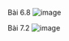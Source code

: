 Bài 6.8
![image](https://github.com/hoangan26022003/D05K13_hoangan/assets/132539604/44d94062-ad65-4c35-a1d7-2369062c79f7)

Bài 7.2 
![image](https://github.com/hoangan26022003/D05K13_hoangan/assets/132539604/cca6f9c7-ff36-4a09-bae5-468cdc56323b)
